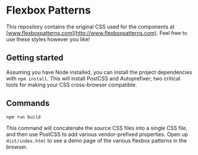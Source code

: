 # Flexbox Patterns

This repository contains the original CSS used for the
components at [www.flexboxpatterns.com](http://www.flexboxpatterns.com).
Feel free to use these styles however you like!

## Getting started

Assuming you have Node installed, you can install the project dependencies with
`npm install`. This will install PostCSS and Autoprefixer; two critical tools
for making your CSS cross-browser compatible.

## Commands

`npm run build`

This command will concatenate the source CSS files into a single CSS file, and
then use PostCSS to add various vendor-prefixed properties. Open up
`dist/index.html` to see a demo page of the various flexbox patterns in the
browser.
